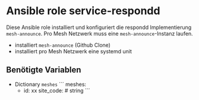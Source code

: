 # Ansible role service-respondd

Diese Ansible role installiert und konfiguriert die respondd Implementierung `mesh-announce`.
Pro Mesh Netzwerk muss eine `mesh-announce`-Instanz laufen.

- installiert `mesh-announce` (Github Clone)
- installiert pro Mesh Netzwerk eine systemd unit

## Benötigte Variablen

- Dictionary `meshes`
´´´
meshes:
  - id: xx
    site_code: # string
´´´
